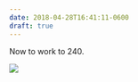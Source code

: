 ```yaml
---
date: 2018-04-28T16:41:11-0600
draft: true
---
```




Now to work to 240.

![](/images/2018/9396cecc3e.jpg)




